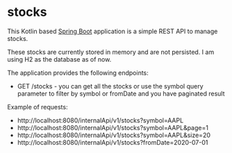 # stocks

This Kotlin based [Spring Boot](https://spring.io/projects/spring-boot) application is a simple REST API to manage stocks.

These stocks are currently stored in memory and are not persisted. I am using H2 as the database as of now. 

The application provides the following endpoints:
- GET /stocks - you can get all the stocks or use the symbol query parameter to filter by symbol or fromDate and you have paginated result

Example of requests:
- http://localhost:8080/internalApi/v1/stocks?symbol=AAPL
- http://localhost:8080/internalApi/v1/stocks?symbol=AAPL&page=1
- http://localhost:8080/internalApi/v1/stocks?symbol=AAPL&size=20
- http://localhost:8080/internalApi/v1/stocks?fromDate=2020-07-01
